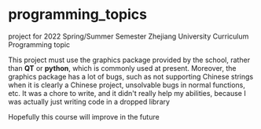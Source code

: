# programming_topics
 project for 2022 Spring/Summer Semester Zhejiang University Curriculum Programming topic

This project must use the graphics package provided by the school, rather than **QT** or **python**, which is commonly used at present. Moreover, the graphics package has a lot of bugs, such as not supporting Chinese strings when it is clearly a Chinese project, unsolvable bugs in normal functions, etc. It was a chore to write, and it didn't really help my abilities, because I was actually just writing code in a dropped library

Hopefully this course will improve in the future

